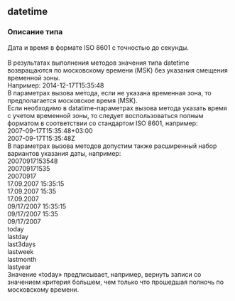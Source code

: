 
## datetime

### Описание типа
Дата и время в формате ISO 8601 с точностью до секунды.<br/><br/>В результатах выполнения методов значения типа datetime возвращаются по московскому времени (MSK) без указания смещения временной зоны.<br/>Например: 2014-12-17T15:35:48<br/>В параметрах вызова метода, если не указана временная зона, то предполагается московское время (MSK).<br/>Если необходимо в datatime-параметрах вызова метода указать время с учетом временной зоны, то следует воспользоваться полным форматом в соответствии со стандартом ISO 8601, например:<br/>2007-09-17T15:35:48+03:00<br/>2007-09-17T15:35:48Z<br/>В параметрах вызова методов допустим также расширенный набор вариантов указания даты, например:<br/>20070917153548	<br/>200709171535<br/>20070917<br/>17.09.2007 15:35:15<br/>17.09.2007 15:35<br/>17.09.2007<br/>09/17/2007 15:35:15<br/>09/17/2007 15:35<br/>09/17/2007<br/>today<br/>lastday<br/>last3days<br/>lastweek<br/>lastmonth<br/>lastyear<br/>Значение «today» предписывает, например, вернуть записи со значением критерия большем, чем только что прошедшая полночь по московскому времени.<br/>